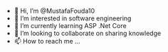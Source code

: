 - 👋 Hi, I’m @MustafaFouda10
- 👀 I’m interested in software engineering
- 🌱 I’m currently learning ASP .Net Core
- 💞️ I’m looking to collaborate on sharing knowledge
- 📫 How to reach me ...

<!---
MustafaFouda10/MustafaFouda10 is a ✨ special ✨ repository because its `README.md` (this file) appears on your GitHub profile.
You can click the Preview link to take a look at your changes.
--->
